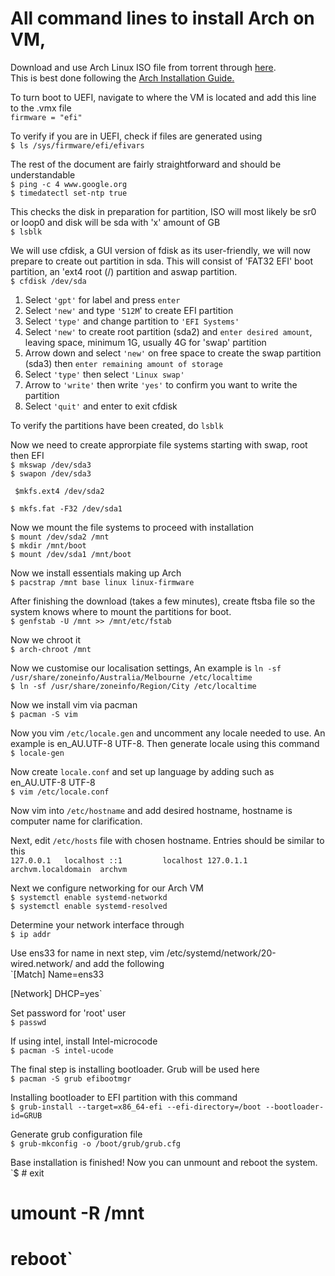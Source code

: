 # All command lines to install Arch on VM,

Download and use Arch Linux ISO file from torrent through [here](https://archlinux.org/download/).\
This is best done following the [Arch Installation Guide.](https://wiki.archlinux.org/title/Installation_guide)

To turn boot to UEFI, navigate to where the VM is located and add this line to the .vmx file\
`firmware = "efi"`

To verify if you are in UEFI, check if files are generated using\
`$ ls /sys/firmware/efi/efivars`

The rest of the document are fairly straightforward and should be understandable\
`$ ping -c 4 www.google.org`\
`$ timedatectl set-ntp true`

This checks the disk in preparation for partition, ISO will most likely be sr0 or loop0 and disk will be sda with 'x' amount of GB\
`$ lsblk`

We will use cfdisk, a GUI version of fdisk as its user-friendly, we will now prepare to create out partition in sda. This will consist of 'FAT32 EFI' boot partition, an 'ext4 root (/) partition and aswap partition.\
`$ cfdisk /dev/sda`

1. Select `'gpt'` for label and press `enter`
2. Select `'new'` and type `'512M`' to create EFI partition
3. Select `'type'` and change partition to `'EFI Systems'`
4. Select `'new'` to create root partition (sda2) and `enter desired amount`, leaving space, minimum 1G, usually 4G for 'swap' partition
5. Arrow down and select `'new'` on free space to create the swap partition (sda3) then `enter remaining amount of storage`
6. Select `'type'` then select `'Linux swap'`
7. Arrow to `'write'` then write `'yes'` to confirm you want to write the partition
8. Select `'quit'` and enter to exit cfdisk

To verify the partitions have been created, do `lsblk`

Now we need to create approrpiate file systems starting with swap, root then EFI\
`$ mkswap /dev/sda3`\
`$ swapon /dev/sda3`

` $mkfs.ext4 /dev/sda2`

`$ mkfs.fat -F32 /dev/sda1`

Now we mount the file systems to proceed with installation\
`$ mount /dev/sda2 /mnt`\
`$ mkdir /mnt/boot`\
`$ mount /dev/sda1 /mnt/boot`

Now we install essentials making up Arch\
`$ pacstrap /mnt base linux linux-firmware`
 
After finishing the download (takes a few minutes), create ftsba file so the system knows where to mount the partitions for boot.\
`$ genfstab -U /mnt >> /mnt/etc/fstab`

Now we chroot it\
`$ arch-chroot /mnt`

Now we customise our localisation settings, An example is `ln -sf /usr/share/zoneinfo/Australia/Melbourne /etc/localtime`\
`$ ln -sf /usr/share/zoneinfo/Region/City /etc/localtime`

Now we install vim via pacman\
`$ pacman -S vim`

Now you vim `/etc/locale.gen` and uncomment any locale needed to use. An example is en_AU.UTF-8 UTF-8. Then generate locale using this command\
`$ locale-gen`

Now create `locale.conf` and set up language by adding such as en_AU.UTF-8 UTF-8\
`$ vim /etc/locale.conf`

Now vim into `/etc/hostname` and add desired hostname, hostname is computer name for clarification.

Next, edit `/etc/hosts` file with chosen hostname. Entries should be similar to this\
`127.0.0.1   localhost
::1         localhost
127.0.1.1   archvm.localdomain  archvm`

Next we configure networking for our Arch VM\
`$ systemctl enable systemd-networkd`\
`$ systemctl enable systemd-resolved`

Determine your network interface through\
`$ ip addr`

Use ens33 for name in next step, vim /etc/systemd/network/20-wired.network/ and add the following\
`[Match]
Name=ens33

[Network]
DHCP=yes`

Set password for 'root' user\
`$ passwd`

If using intel, install Intel-microcode\
`$ pacman -S intel-ucode`

The final step is installing bootloader. Grub will be used here\
`$ pacman -S grub efibootmgr`

Installing bootloader to EFI partition with this command\
`$ grub-install --target=x86_64-efi --efi-directory=/boot --bootloader-id=GRUB`

Generate grub configuration file\
`$ grub-mkconfig -o /boot/grub/grub.cfg`

Base installation is finished! Now you can unmount and reboot the system.\
`$ # exit
# umount -R /mnt
# reboot`




